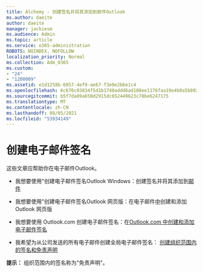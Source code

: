 ```yaml
---
title: Alchemy - 创建签名并将其添加到邮件Outlook
ms.author: daeite
author: daeite
manager: jackiesm
ms.audience: Admin
ms.topic: article
ms.service: o365-administration
ROBOTS: NOINDEX, NOFOLLOW
localization_priority: Normal
ms.collection: Adm_O365
ms.custom:
- "24"
- "1200009"
ms.assetid: e1d1258b-6057-4ef9-ae67-f3e0e2bbe1c4
ms.openlocfilehash: 6c676c03834f5d1b1740addd6ad108ee1176faa19e4b0a5b8927ac1e600810d2
ms.sourcegitcommit: b5f7da89a650d2915dc652449623c78be6247175
ms.translationtype: MT
ms.contentlocale: zh-CN
ms.lasthandoff: 08/05/2021
ms.locfileid: "53934149"
---
```

# <a name="creating-email-signatures"></a>创建电子邮件签名

这些文章应帮助你在电子邮件Outlook。
  
- 我想要使用"创建电子邮件签名Outlook Windows：创建签名并将其添加到[邮件](https://support.office.com/article/8ee5d4f4-68fd-464a-a1c1-0e1c80bb27f2.aspx)
  
- 我想要使用"创建电子邮件签名Outlook 网页版：在电子邮件[中](https://support.office.com/article/5ff9dcfd-d3f1-447b-b2e9-39f91b074ea3.aspx)创建和添加Outlook 网页版

- 我想要使用 Outlook.com 创建电子邮件签名：在[Outlook.com 中创建和添加电子邮件签名](https://support.office.com/article/776d9006-abdf-444e-b5b7-a61821dff034.aspx)

- 我希望为从公司发送的所有电子邮件创建全局电子邮件签名： [创建组织范围内的签名和免责声明](https://docs.microsoft.com/microsoft-365/admin/setup/create-signatures-and-disclaimers)

 **提示：** 组织范围内的签名称为"免责声明"。
  